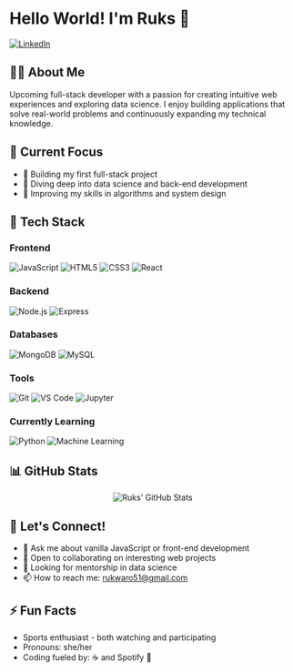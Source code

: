 # Hello World! I'm Ruks 👋

[![LinkedIn](https://img.shields.io/badge/LinkedIn-0077B5?style=for-the-badge&logo=linkedin&logoColor=white)](https://linkedin.com/in/irene-rukwaro-88a78628a)

## 👩‍💻 About Me

Upcoming full-stack developer with a passion for creating intuitive web experiences and exploring data science. I enjoy building applications that solve real-world problems and continuously expanding my technical knowledge.

## 🚀 Current Focus

- 🔭 Building my first full-stack project
- 🌱 Diving deep into data science and back-end development
- 🧠 Improving my skills in algorithms and system design

## 💼 Tech Stack

### Frontend
<p>
    <img src="https://img.shields.io/badge/JavaScript-F7DF1E?style=for-the-badge&logo=javascript&logoColor=black" alt="JavaScript"/>
    <img src="https://img.shields.io/badge/HTML5-E34F26?style=for-the-badge&logo=html5&logoColor=white" alt="HTML5"/>
    <img src="https://img.shields.io/badge/CSS3-1572B6?style=for-the-badge&logo=css3&logoColor=white" alt="CSS3"/>
    <img src="https://img.shields.io/badge/React-20232A?style=for-the-badge&logo=react&logoColor=61DAFB" alt="React"/>
</p>

### Backend
<p>
    <img src="https://img.shields.io/badge/Node.js-339933?style=for-the-badge&logo=nodedotjs&logoColor=white" alt="Node.js"/>
    <img src="https://img.shields.io/badge/Express-000000?style=for-the-badge&logo=express&logoColor=white" alt="Express"/>
</p>

### Databases
<p>
    <img src="https://img.shields.io/badge/MongoDB-4EA94B?style=for-the-badge&logo=mongodb&logoColor=white" alt="MongoDB"/>
    <img src="https://img.shields.io/badge/MySQL-005C84?style=for-the-badge&logo=mysql&logoColor=white" alt="MySQL"/>
</p>

### Tools
<p>
    <img src="https://img.shields.io/badge/Git-F05032?style=for-the-badge&logo=git&logoColor=white" alt="Git"/>
    <img src="https://img.shields.io/badge/VS_Code-0078D4?style=for-the-badge&logo=visual%20studio%20code&logoColor=white" alt="VS Code"/>
    <img src="https://img.shields.io/badge/Jupyter-F37626?style=for-the-badge&logo=jupyter&logoColor=white" alt="Jupyter"/>
</p>

### Currently Learning
<p>
    <img src="https://img.shields.io/badge/Python-3776AB?style=for-the-badge&logo=python&logoColor=white" alt="Python"/>
    <img src="https://img.shields.io/badge/Machine_Learning-FF6F00?style=for-the-badge&logo=tensorflow&logoColor=white" alt="Machine Learning"/>
</p>


## 📊 GitHub Stats

<div align="center">
<img src="https://github-readme-stats.vercel.app/api?username=Ruks-7&show_icons=true&theme=tokyonight" alt="Ruks' GitHub Stats" />
</div>

## 🤝 Let's Connect!

- 💬 Ask me about vanilla JavaScript or front-end development
- 👯 Open to collaborating on interesting web projects
- 🤔 Looking for mentorship in data science
- 📫 How to reach me: [rukwaro51@gmail.com](mailto:your-email@example.com)

## ⚡ Fun Facts

- Sports enthusiast - both watching and participating
- Pronouns: she/her
- Coding fueled by: ☕ and Spotify 🎵
